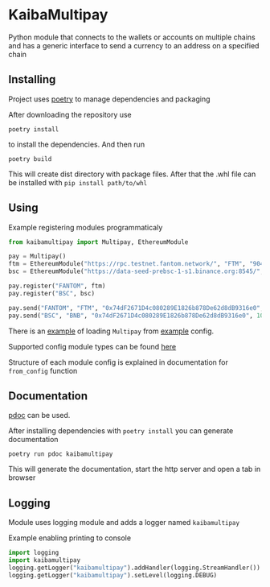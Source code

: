 # KaibaMultipay
Python module that connects to the wallets or accounts on multiple chains and has a generic interface to send a currency to an address on a specified chain

## Installing
Project uses [poetry](https://python-poetry.org/) to manage dependencies and packaging

After downloading the repository use 
```
poetry install
```
to install the dependencies. And then run

```
poetry build
```
This will create dist directory with package files. After that the .whl file can be installed with `pip install path/to/whl`

## Using

Example registering modules programmaticaly

``` python
from kaibamultipay import Multipay, EthereumModule

pay = Multipay()
ftm = EthereumModule("https://rpc.testnet.fantom.network/", "FTM", "904ebe905db0bb2afadbdd0dae4eedf51d7206152d776a88ac3df1eddc945420")
bsc = EthereumModule("https://data-seed-prebsc-1-s1.binance.org:8545/", "BNB", "904ebe905db0bb2afadbdd0dae4eedf51d7206152d776a88ac3df1eddc945420")

pay.register("FANTOM", ftm)
pay.register("BSC", bsc)

pay.send("FANTOM", "FTM", "0x74dF2671D4c080289E1826b878De62d8dB9316e0", 10000000000000000)
pay.send("BSC", "BNB", "0x74dF2671D4c080289E1826b878De62d8dB9316e0", 10000000000000000)
```

There is an [example](test.py) of loading `Multipay` from [example](example_config.json) config.

Supported config module types can be found [here](kaibamultipay/factory.py)

Structure of each module config is explained in documentation for `from_config` function
## Documentation
[pdoc](https://pdoc.dev/) can be used.

After installing dependencies with `poetry install` you can generate documentation
```
poetry run pdoc kaibamultipay
```
This will generate the documentation, start the http server and open a tab in browser
## Logging
Module uses logging module and adds a logger named `kaibamultipay`

Example enabling printing to console
``` python
import logging
import kaibamultipay
logging.getLogger("kaibamultipay").addHandler(logging.StreamHandler())
logging.getLogger("kaibamultipay").setLevel(logging.DEBUG)
```
